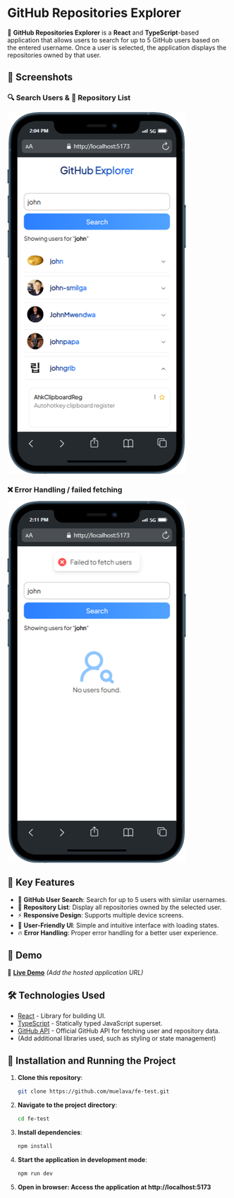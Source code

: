 # GitHub Repositories Explorer

🚀 **GitHub Repositories Explorer** is a **React** and **TypeScript**-based application that allows users to search for up to 5 GitHub users based on the entered username. Once a user is selected, the application displays the repositories owned by that user.

## 📸 Screenshots

### 🔍 Search Users & 📂 Repository List

![Search Users](./screenshots/mobile-view.png)

### ❌ Error Handling / failed fetching

![Repository List](./screenshots/error-handle.png)

## 🌟 Key Features

- 🔎 **GitHub User Search**: Search for up to 5 users with similar usernames.
- 📂 **Repository List**: Display all repositories owned by the selected user.
- ⚡ **Responsive Design**: Supports multiple device screens.
- 🎨 **User-Friendly UI**: Simple and intuitive interface with loading states.
- 🔥 **Error Handling**: Proper error handling for a better user experience.

## 📸 Demo

🔗 **[Live Demo](https://muelava.github.io/fe-test/)** _(Add the hosted application URL)_

## 🛠️ Technologies Used

- [React](https://reactjs.org/) - Library for building UI.
- [TypeScript](https://www.typescriptlang.org/) - Statically typed JavaScript superset.
- [GitHub API](https://developer.github.com/v3/) - Official GitHub API for fetching user and repository data.
- (Add additional libraries used, such as styling or state management)

## 🚀 Installation and Running the Project

1. **Clone this repository**:

   ```sh
   git clone https://github.com/muelava/fe-test.git

   ```

2. **Navigate to the project directory**:

   ```sh
   cd fe-test

   ```

3. **Install dependencies**:

   ```sh
   npm install

   ```

4. **Start the application in development mode**:

   ```sh
   npm run dev

   ```

5. **Open in browser: Access the application at http://localhost:5173**
